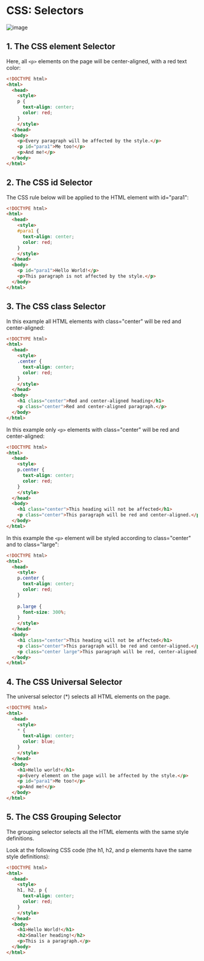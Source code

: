 # CSS: Selectors

![image](https://github.com/luiscoco/CSS_Selectors/assets/32194879/88bf930a-ff76-415f-ab42-daca885b6972)

## 1. The CSS element Selector

Here, all ```<p>``` elements on the page will be center-aligned, with a red text color: 

```html
<!DOCTYPE html>
<html>
  <head>
    <style>
    p {
      text-align: center;
      color: red;
    } 
    </style>
  </head>
  <body>
    <p>Every paragraph will be affected by the style.</p>
    <p id="para1">Me too!</p>
    <p>And me!</p>
  </body>
</html>
```

## 2. The CSS id Selector

The CSS rule below will be applied to the HTML element with id="para1": 

```html
<!DOCTYPE html>
<html>
  <head>
    <style>
    #para1 {
      text-align: center;
      color: red;
    }
    </style>
  </head>
  <body>
    <p id="para1">Hello World!</p>
    <p>This paragraph is not affected by the style.</p>
  </body>
</html>
```

## 3. The CSS class Selector

In this example all HTML elements with class="center" will be red and center-aligned: 

```html
<!DOCTYPE html>
<html>
  <head>
    <style>
    .center {
      text-align: center;
      color: red;
    }
    </style>
  </head>
  <body>
    <h1 class="center">Red and center-aligned heading</h1>
    <p class="center">Red and center-aligned paragraph.</p> 
  </body>
</html>
```

In this example only ```<p>``` elements with class="center" will be red and center-aligned: 

```html
<!DOCTYPE html>
<html>
  <head>
    <style>
    p.center {
      text-align: center;
      color: red;
    }
    </style>
  </head>
  <body>
    <h1 class="center">This heading will not be affected</h1>
    <p class="center">This paragraph will be red and center-aligned.</p> 
  </body>
</html>
```

In this example the ```<p>``` element will be styled according to class="center" and to class="large": 

```html
<!DOCTYPE html>
<html>
  <head>
    <style>
    p.center {
      text-align: center;
      color: red;
    }
    
    p.large {
      font-size: 300%;
    }
    </style>
  </head>
  <body>
    <h1 class="center">This heading will not be affected</h1>
    <p class="center">This paragraph will be red and center-aligned.</p>
    <p class="center large">This paragraph will be red, center-aligned, and in a large font-size.</p> 
  </body>
</html>
```

## 4. The CSS Universal Selector

The universal selector (*) selects all HTML elements on the page.

```html
<!DOCTYPE html>
<html>
  <head>
    <style>
    * {
      text-align: center;
      color: blue;
    }
    </style>
  </head>
  <body>
    <h1>Hello world!</h1>
    <p>Every element on the page will be affected by the style.</p>
    <p id="para1">Me too!</p>
    <p>And me!</p>
  </body>
</html>
```

## 5. The CSS Grouping Selector

The grouping selector selects all the HTML elements with the same style definitions.

Look at the following CSS code (the h1, h2, and p elements have the same style definitions):

```html
<!DOCTYPE html>
<html>
  <head>
    <style>
    h1, h2, p {
      text-align: center;
      color: red;
    }
    </style>
  </head>
  <body>
    <h1>Hello World!</h1>
    <h2>Smaller heading!</h2>
    <p>This is a paragraph.</p>
  </body>
</html>
```



